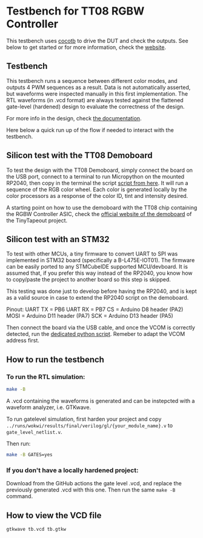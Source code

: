 # Testbench for TT08 RGBW Controller

This testbench uses [cocotb](https://docs.cocotb.org/en/stable/) to drive the DUT and check the outputs.
See below to get started or for more information, check the [website](https://tinytapeout.com/hdl/testing/).

## Testbench

This testbench runs a sequence between different color modes, and outputs 4 PWM sequences as a result. Data is not automatically asserted, but waveforms were inspected manually in this first implementation.
The RTL waveforms (in .vcd format) are always tested against the flattened gate-level (hardened) design to evaluate the correctness of the design.

For more info in the design, check [the documentation](docs/info.md).

Here below a quick run up of the flow if needed to interact with the testbench.

## Silicon test with the TT08 Demoboard

To test the design with the TT08 Demoboard, simply connect the board on the USB port, connect to a terminal to run Micropython on the mounted RP2040, then copy in the terminal the script [script from here](./rp2040_demoboard/bringup_test_pico.py). It will run a sequence of the RGB color wheel. Each color is generated locally by the color processors as a response of the color ID, tint and intensity desired.

A starting point on how to use the demoboard with the TT08 chip containing the RGBW Controller ASIC, check the [official website of the demoboard](https://tinytapeout.com/guides/get-started-demoboard/) of the TinyTapeout project.

## Silicon test with an STM32

To test with other MCUs, a tiny firmware to convert UART to SPI was implemented in STM32 board (specifically a B-L475E-IOT01). The firmware can be easily ported to any STMCubeIDE supported MCU/devboard. It is assumed that, if you prefer this way instead of the RP2040, you know how to copy/paste the project to another board so this step is skipped.

This testing was done just to develop before having the RP2040, and is kept as a valid source in case to extend the RP2040 script on the demoboard. 

Pinout: 
UART TX = PB6
UART RX = PB7
CS = Arduino D8 header (PA2)
MOSI = Arduino D11 header (PA7)
SCK = Arduino D13 header (PA5)

Then connect the board via the USB cable, and once the VCOM is correctly detected, run the [dedicated python script](./stm32/mcu_custom_serial_test.py). Remeber to adapt the VCOM address first.

## How to run the testbench

### To run the RTL simulation:

```sh
make -B
```
A .vcd containing the waveforms is generated and can be instepcted with a waveform analyzer, i.e. GTKwave.

To run gatelevel simulation, first harden your project and copy `../runs/wokwi/results/final/verilog/gl/{your_module_name}.v` to `gate_level_netlist.v`.

Then run:

```sh
make -B GATES=yes
```

### If you don't have a locally hardened project:

Download from the GitHub actions the gate level .vcd, and replace the previously generated .vcd with this one. Then run the same ```make -B``` command.


## How to view the VCD file

```sh
gtkwave tb.vcd tb.gtkw
```
